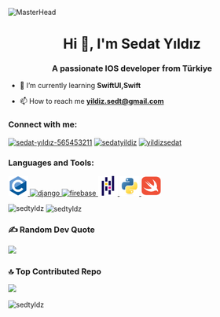 
![MasterHead](https://media.licdn.com/dms/image/v2/D4D16AQGikJWBM54Rbg/profile-displaybackgroundimage-shrink_350_1400/profile-displaybackgroundimage-shrink_350_1400/0/1726486893695?e=1744848000&v=beta&t=KYe1JOIIrfaMhDDMZXDeo_6YH4AbxE6LDsZQ14MeOPY)




<h1 align="center">Hi 👋, I'm Sedat Yıldız</h1>
<h3 align="center">A passionate IOS developer from Türkiye</h3>


- 🌱 I’m currently learning **SwiftUI,Swift**

- 📫 How to reach me **yildiz.sedt@gmail.com**

<h3 align="left">Connect with me:</h3>
<p align="left">
<a href="https://linkedin.com/in/sedat-yıldız-565453211" target="blank"><img align="center" src="https://raw.githubusercontent.com/rahuldkjain/github-profile-readme-generator/master/src/images/icons/Social/linked-in-alt.svg" alt="sedat-yıldız-565453211" height="30" width="40" /></a>
<a href="https://www.hackerrank.com/sedatyildiz" target="blank"><img align="center" src="https://raw.githubusercontent.com/rahuldkjain/github-profile-readme-generator/master/src/images/icons/Social/hackerrank.svg" alt="sedatyildiz" height="30" width="40" /></a>
<a href="https://www.leetcode.com/yildizsedat" target="blank"><img align="center" src="https://raw.githubusercontent.com/rahuldkjain/github-profile-readme-generator/master/src/images/icons/Social/leet-code.svg" alt="yildizsedat" height="30" width="40" /></a>
</p>

<h3 align="left">Languages and Tools:</h3>
<p align="left"> <a href="https://www.cprogramming.com/" target="_blank" rel="noreferrer"> <img src="https://raw.githubusercontent.com/devicons/devicon/master/icons/c/c-original.svg" alt="c" width="40" height="40"/> </a> <a href="https://www.djangoproject.com/" target="_blank" rel="noreferrer"> <img src="https://cdn.worldvectorlogo.com/logos/django.svg" alt="django" width="40" height="40"/> </a> <a href="https://firebase.google.com/" target="_blank" rel="noreferrer"> <img src="https://www.vectorlogo.zone/logos/firebase/firebase-icon.svg" alt="firebase" width="40" height="40"/> </a> <a href="https://pandas.pydata.org/" target="_blank" rel="noreferrer"> <img src="https://raw.githubusercontent.com/devicons/devicon/2ae2a900d2f041da66e950e4d48052658d850630/icons/pandas/pandas-original.svg" alt="pandas" width="40" height="40"/> </a> <a href="https://www.python.org" target="_blank" rel="noreferrer"> <img src="https://raw.githubusercontent.com/devicons/devicon/master/icons/python/python-original.svg" alt="python" width="40" height="40"/> </a> <a href="https://developer.apple.com/swift/" target="_blank" rel="noreferrer"> <img src="https://raw.githubusercontent.com/devicons/devicon/master/icons/swift/swift-original.svg" alt="swift" width="40" height="40"/> </a> </p>

<p><img align="left" src="https://github-readme-stats.vercel.app/api/top-langs?username=sedtyldz&show_icons=true&locale=en&layout=compact" alt="sedtyldz" /></p>

<p>&nbsp;<img align="center" src="https://github-readme-stats.vercel.app/api?username=sedtyldz&show_icons=true&locale=en" alt="sedtyldz" /></p>

### ✍️ Random Dev Quote
![](https://quotes-github-readme.vercel.app/api?type=horizontal&theme=tokyonight)

### 🔝 Top Contributed Repo
![](https://github-contributor-stats.vercel.app/api?username=sedtyldz&limit=5&theme=dracula&combine_all_yearly_contributions=true)


<p align="left"> <img src="https://komarev.com/ghpvc/?username=sedtyldz&label=Profile%20views&color=0e75b6&style=flat" alt="sedtyldz" /> </p>
